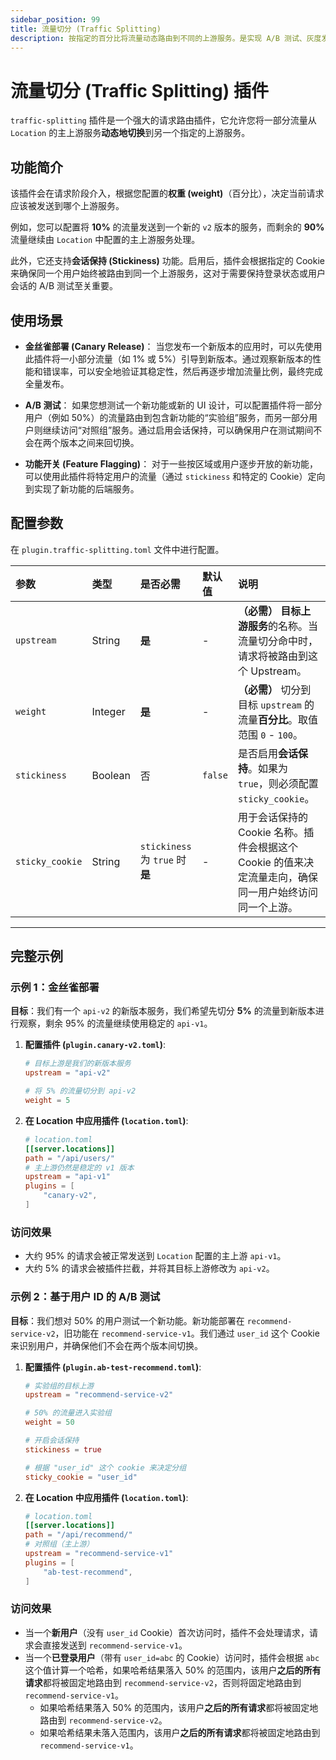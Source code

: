 ```yaml
---
sidebar_position: 99
title: 流量切分 (Traffic Splitting)
description: 按指定的百分比将流量动态路由到不同的上游服务。是实现 A/B 测试、灰度发布和金丝雀部署的强大工具，支持基于 Cookie 的会话保持。
---
```


# 流量切分 (Traffic Splitting) 插件

`traffic-splitting` 插件是一个强大的请求路由插件，它允许您将一部分流量从 `Location` 的主上游服务**动态地切换**到另一个指定的上游服务。



## 功能简介

该插件会在请求阶段介入，根据您配置的**权重 (weight)**（百分比），决定当前请求应该被发送到哪个上游服务。

例如，您可以配置将 **10%** 的流量发送到一个新的 `v2` 版本的服务，而剩余的 **90%** 流量继续由 `Location` 中配置的主上游服务处理。

此外，它还支持**会话保持 (Stickiness)** 功能。启用后，插件会根据指定的 Cookie 来确保同一个用户始终被路由到同一个上游服务，这对于需要保持登录状态或用户会话的 A/B 测试至关重要。

## 使用场景

* **金丝雀部署 (Canary Release)**：
    当您发布一个新版本的应用时，可以先使用此插件将一小部分流量（如 1% 或 5%）引导到新版本。通过观察新版本的性能和错误率，可以安全地验证其稳定性，然后再逐步增加流量比例，最终完成全量发布。

* **A/B 测试**：
    如果您想测试一个新功能或新的 UI 设计，可以配置插件将一部分用户（例如 50%）的流量路由到包含新功能的“实验组”服务，而另一部分用户则继续访问“对照组”服务。通过启用会话保持，可以确保用户在测试期间不会在两个版本之间来回切换。

* **功能开关 (Feature Flagging)**：
    对于一些按区域或用户逐步开放的新功能，可以使用此插件将特定用户的流量（通过 `stickiness` 和特定的 Cookie）定向到实现了新功能的后端服务。

## 配置参数

在 `plugin.traffic-splitting.toml` 文件中进行配置。

| 参数            | 类型    | 是否必需                        | 默认值  | 说明                                                                                                   |
| :-------------- | :------ | :------------------------------ | :------ | :----------------------------------------------------------------------------------------------------- |
| `upstream`      | String  | **是**                          | -       | **（必需）** **目标上游服务**的名称。当流量切分命中时，请求将被路由到这个 Upstream。                   |
| `weight`        | Integer | **是**                          | -       | **（必需）** 切分到目标 `upstream` 的流量**百分比**。取值范围 `0` - `100`。                            |
| `stickiness`    | Boolean | 否                              | `false` | 是否启用**会话保持**。如果为 `true`，则必须配置 `sticky_cookie`。                                      |
| `sticky_cookie` | String  | `stickiness` 为 `true` 时**是** | -       | 用于会话保持的 Cookie 名称。插件会根据这个 Cookie 的值来决定流量走向，确保同一用户始终访问同一个上游。 |

---

## 完整示例

### 示例 1：金丝雀部署

**目标**：我们有一个 `api-v2` 的新版本服务，我们希望先切分 **5%** 的流量到新版本进行观察，剩余 95% 的流量继续使用稳定的 `api-v1`。

1.  **配置插件 (`plugin.canary-v2.toml`)**:
    ```toml
    # 目标上游是我们的新版本服务
    upstream = "api-v2"
    
    # 将 5% 的流量切分到 api-v2
    weight = 5
    ```

2.  **在 Location 中应用插件 (`location.toml`)**:
    ```toml
    # location.toml
    [[server.locations]]
    path = "/api/users/"
    # 主上游仍然是稳定的 v1 版本
    upstream = "api-v1"
    plugins = [
        "canary-v2",
    ]
    ```

### 访问效果
* 大约 95% 的请求会被正常发送到 `Location` 配置的主上游 `api-v1`。
* 大约 5% 的请求会被插件拦截，并将其目标上游修改为 `api-v2`。

### 示例 2：基于用户 ID 的 A/B 测试

**目标**：我们想对 50% 的用户测试一个新功能。新功能部署在 `recommend-service-v2`，旧功能在 `recommend-service-v1`。我们通过 `user_id` 这个 Cookie 来识别用户，并确保他们不会在两个版本间切换。

1.  **配置插件 (`plugin.ab-test-recommend.toml`)**:
    ```toml
    # 实验组的目标上游
    upstream = "recommend-service-v2"
    
    # 50% 的流量进入实验组
    weight = 50
    
    # 开启会话保持
    stickiness = true
    
    # 根据 "user_id" 这个 cookie 来决定分组
    sticky_cookie = "user_id"
    ```

2.  **在 Location 中应用插件 (`location.toml`)**:
    ```toml
    # location.toml
    [[server.locations]]
    path = "/api/recommend/"
    # 对照组（主上游）
    upstream = "recommend-service-v1"
    plugins = [
        "ab-test-recommend",
    ]
    ```

### 访问效果
* 当一个**新用户**（没有 `user_id` Cookie）首次访问时，插件不会处理请求，请求会直接发送到 `recommend-service-v1`。
* 当一个**已登录用户**（带有 `user_id=abc` 的 Cookie）访问时，插件会根据 `abc` 这个值计算一个哈希，如果哈希结果落入 50% 的范围内，该用户**之后的所有请求**都将被固定地路由到 `recommend-service-v2`，否则将固定地路由到 `recommend-service-v1`。
    * 如果哈希结果落入 50% 的范围内，该用户**之后的所有请求**都将被固定地路由到 `recommend-service-v2`。
    * 如果哈希结果未落入范围内，该用户**之后的所有请求**都将被固定地路由到 `recommend-service-v1`。